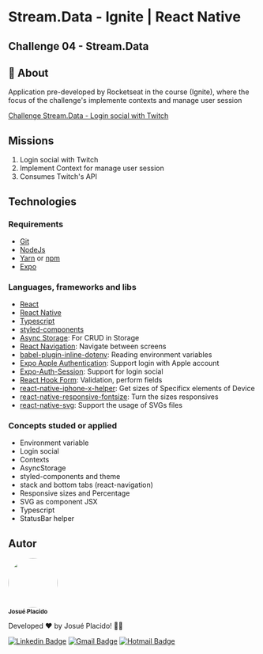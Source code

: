 # Stream.Data - Ignite | React Native

## Challenge 04 - Stream.Data

## :page_with_curl: About <a id = "sobre"></a>

Application pre-developed by Rocketseat in the course (Ignite), where the focus of the challenge's implemente contexts and manage user session

[Challenge Stream.Data - Login social with Twitch](https://efficient-sloth-d85.notion.site/Desafio-01-SavePass-d0b8fee06c7f41e0a9c644a540c2049b)

## Missions

1. Login social with Twitch
1. Implement Context for manage user session
1. Consumes Twitch's API

## Technologies <a id="tecs"></a>

### Requirements

- [Git](https://git-scm.com)
- [NodeJs](https://nodejs.org/en/)
- [Yarn](https://yarnpkg.com/) or [npm](https://www.npmjs.com/)
- [Expo](https://expo.dev/)

### Languages, frameworks and libs

- [React](https://reactjs.org/)
- [React Native](https://reactnative.dev/)
- [Typescript](https://www.typescriptlang.org/)
- [styled-components](https://styled-components.com/)
- [Async Storage](https://react-native-async-storage.github.io/async-storage/): For CRUD in Storage
- [React Navigation](https://reactnavigation.org/): Navigate between screens
- [babel-plugin-inline-dotenv](https://github.com/brysgo/babel-plugin-inline-dotenv): Reading environment variables
- [Expo Apple Authentication](https://docs.expo.dev/versions/latest/sdk/apple-authentication/): Support login with Apple account
- [Expo-Auth-Session](https://docs.expo.dev/versions/latest/sdk/auth-session/): Support for login social
- [React Hook Form](https://react-hook-form.com/): Validation, perform fields
- [react-native-iphone-x-helper](https://npm.io/package/react-native-iphone-x-helper): Get sizes of Specificx elements of Device
- [react-native-responsive-fontsize](https://github.com/heyman333/react-native-responsive-fontSize): Turn the sizes responsives
- [react-native-svg](https://github.com/react-native-svg/react-native-svg): Support the usage of SVGs files

### Concepts studed or applied

- Environment variable
- Login social
- Contexts
- AsyncStorage
- styled-components and theme
- stack and bottom tabs (react-navigation)
- Responsive sizes and Percentage
- SVG as component JSX
- Typescript
- StatusBar helper

## Autor

<a alt="Linkedin" href="https://linkedin/in/josueplacido">
 <img style="border-radius: 50%;" src="https://github.com/josueplacido.png" width="100px;" alt=""/>
 <br />
 <sub><b>Josué Placido</b></sub></a>

Developed ❤️ by Josué Placido! 👋🏽

[![Linkedin Badge](https://img.shields.io/badge/-Josue%20Placido-blue?style=flat-square&logo=Linkedin&logoColor=white&link=https://www.linkedin.com/in/josueplacido/)](https://www.linkedin.com/in/josueplacido/)
[![Gmail Badge](https://img.shields.io/badge/-juplacido.jnr@gmail.com-c14438?style=flat-square&logo=Gmail&logoColor=white&link=mailto:juplacido.jnr@gmail.com)](mailto:juplacido.jnr@gmail.com)
[![Hotmail Badge](https://img.shields.io/badge/-ozzyplacidojunior@hotmail.com-blue?style=flat-square&logo=microsoft&link=mailto:ozzyplacidojunior@hotmail.com)](mailto:ozzyplacidojunior@hotmail.com)
